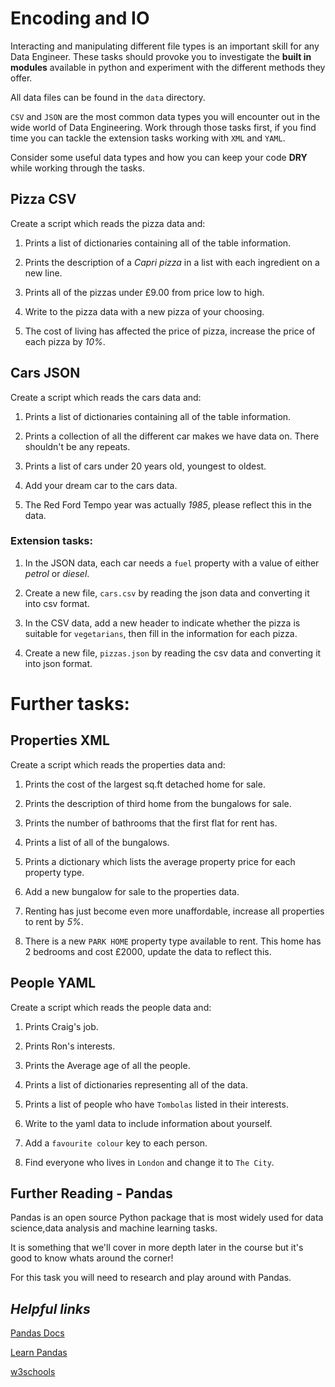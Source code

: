 # Encoding and IO

Interacting and manipulating different file types is an important skill for any Data Engineer. These tasks should provoke you to investigate the **built in modules** available in python and experiment with the different methods they offer.

All data files can be found in the `data` directory.

`CSV` and `JSON` are the most common data types you will encounter out in the wide world of Data Engineering. Work through those tasks first, if you find time you can tackle the extension tasks working with `XML` and `YAML`.

Consider some useful data types and how you can keep your code **DRY** while working through the tasks.

## Pizza CSV

Create a script which reads the pizza data and:

1. Prints a list of dictionaries containing all of the table information.

2. Prints the description of a _Capri pizza_ in a list with each ingredient on a new line.

3. Prints all of the pizzas under £9.00 from price low to high.

4. Write to the pizza data with a new pizza of your choosing.

5. The cost of living has affected the price of pizza, increase the price of each pizza by _10%_.

## Cars JSON

Create a script which reads the cars data and:

1. Prints a list of dictionaries containing all of the table information.

2. Prints a collection of all the different car makes we have data on. There shouldn't be any repeats.

3. Prints a list of cars under 20 years old, youngest to oldest.

4. Add your dream car to the cars data.

5. The Red Ford Tempo year was actually _1985_, please reflect this in the data.

### Extension tasks:

1. In the JSON data, each car needs a `fuel` property with a value of either _petrol_ or _diesel_.

2. Create a new file, `cars.csv` by reading the json data and converting it into csv format.

3. In the CSV data, add a new header to indicate whether the pizza is suitable for `vegetarians`, then fill in the information for each pizza.

4. Create a new file, `pizzas.json` by reading the csv data and converting it into json format.

# Further tasks:

## Properties XML

Create a script which reads the properties data and:

1. Prints the cost of the largest sq.ft detached home for sale.

2. Prints the description of third home from the bungalows for sale.

3. Prints the number of bathrooms that the first flat for rent has.

4. Prints a list of all of the bungalows.

5. Prints a dictionary which lists the average property price for each property type.

6. Add a new bungalow for sale to the properties data.

7. Renting has just become even more unaffordable, increase all properties to rent by _5%_.

8. There is a new `PARK HOME` property type available to rent. This home has 2 bedrooms and cost £2000, update the data to reflect this.

## People YAML

Create a script which reads the people data and:

1. Prints Craig's job.

2. Prints Ron's interests.

3. Prints the Average age of all the people.

4. Prints a list of dictionaries representing all of the data.

5. Prints a list of people who have `Tombolas` listed in their interests.

6. Write to the yaml data to include information about yourself.

7. Add a `favourite colour` key to each person.

8. Find everyone who lives in `London` and change it to `The City`.

## Further Reading - Pandas

Pandas is an open source Python package that is most widely used for data science,data analysis and machine learning tasks.

It is something that we'll cover in more depth later in the course but it's good to know whats around the corner!

For this task you will need to research and play around with Pandas.

## _Helpful links_

[Pandas Docs](https://pandas.pydata.org/docs/)

[Learn Pandas](https://www.learnpython.org/en/Pandas_Basics)

[w3schools](https://www.w3schools.com/python/pandas/default.asp)
